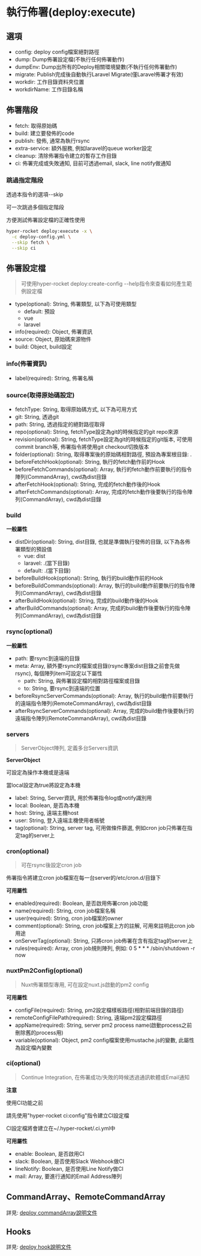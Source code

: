 # 執行佈署(deploy:execute)

## 選項

- config: deploy config檔案絕對路徑
- dump: Dump佈署設定檔(不執行任何佈署動作)
- dumpEnv: Dump出所有的Deploy相關環境變數(不執行任何佈署動作)
- migrate: Publish完成後自動執行Laravel Migrate(僅Laravel佈署才有效)
- workdir: 工作目錄資料夾位置
- workdirName: 工作目錄名稱

## 佈署階段

- fetch: 取得原始碼
- build: 建立要發佈的code
- publish: 發佈, 通常為執行rsync
- extra-service: 額外服務, 例如laravel的queue worker設定
- cleanup: 清除佈署指令建立的暫存工作目錄
- ci: 佈署完成或失敗通知, 目前可透過email, slack, line notify做通知

### 跳過指定階段

透過本指令的選項--skip

可一次跳過多個指定階段

方便測試佈署設定檔的正確性使用

```bash
hyper-rocket deploy:execute -x \
  -c deploy-config.yml \
  --skip fetch \
  --skip ci 
```

## 佈署設定檔

> 可使用hyper-rocket deploy:create-config --help指令來查看如何產生範例設定檔

- type(optional): String, 佈署類型, 以下為可使用類型
    - default: 預設
    - vue
    - laravel
- info(required): Object, 佈署資訊
- source: Object, 原始碼來源物件
- build: Object, build設定

### info(佈署資訊)

- label(required): String, 佈署名稱

### source(取得原始碼設定)

- fetchType: String, 取得原始碼方式, 以下為可用方式
- git: String, 透過git
- path: String, 透過指定的絕對路徑取得
- repo(optional): String, fetchType設定為git的時候指定的git repo來源
- revision(optional): String, fetchType設定為git的時候指定的git版本, 可使用commit branch等, 佈署指令將使用git checkout切換版本
- folder(optional): String, 取得專案後的原始碼相對路徑, 預設為專案根目錄: .
- beforeFetchHook(optional): String, 執行的fetch動作前的Hook
- beforeFetchCommands(optional): Array, 執行的fetch動作前要執行的指令陣列(CommandArray), cwd為dist目錄
- afterFetchHook(optional): String, 完成的fetch動作後的Hook
- afterFetchCommands(optional): Array, 完成的fetch動作後要執行的指令陣列(CommandArray), cwd為dist目錄

### build

**一般屬性**

- distDir(optional): String, dist目錄, 也就是準備執行發佈的目錄, 以下為各佈署類型的預設值
    - vue: dist
    - laravel: .(當下目錄)
    - default: .(當下目錄)
- beforeBuildHook(optional): String, 執行的build動作前的Hook
- beforeBuildCommands(optional): Array, 執行的build動作前要執行的指令陣列(CommandArray), cwd為dist目錄
- afterBuildHook(optional): String, 完成的build動作後的Hook
- afterBuildCommands(optional): Array, 完成的build動作後要執行的指令陣列(CommandArray), cwd為dist目錄

### rsync(optional)

**一般屬性**

- path: 要rsync到遠端的目錄
- meta: Array, 額外要rsync的檔案或目錄(rsync專案dist目錄之前會先做rsync), 每個陣列item可設定以下屬性
    - path: String, 與佈署設定檔的相對路徑檔案或目錄
    - to: String, 要rsync到遠端的位置
- beforeRsyncServerCommands(optional): Array, 執行的build動作前要執行的遠端指令陣列(RemoteCommandArray), cwd為dist目錄
- afterRsyncServerCommands(optional): Array, 完成的build動作後要執行的遠端指令陣列(RemoteCommandArray), cwd為dist目錄

### servers

> ServerObject陣列, 定義多台Servers資訊

**ServerObject**

可設定為操作本機或是遠端

當local設定為true將設定為本機

- label: String, Server資訊, 用於佈署指令log或notify識別用
- local: Boolean, 是否為本機
- host: String, 遠端主機host
- user: String, 登入遠端主機使用者帳號
- tag(optional): String, server tag, 可用做條件篩選, 例如cron job只佈署在指定tag的server上

### cron(optional)

> 可在rsync後設定cron job

佈署指令將建立cron job檔案在每一台server的/etc/cron.d/目錄下

**可用屬性**

- enabled(required): Boolean, 是否啟用佈署cron job功能
- name(required): String, cron job檔案名稱
- user(required): String, cron job檔案的owner
- comment(optional): String, cron job檔案上方的註解, 可用來註明此cron job用途
- onServerTag(optional): String, 只將cron job佈署在含有指定tag的server上
- rules(required): Array, cron job規則陣列, 例如: 0 5 * * * /sbin/shutdown -r now

### nuxtPm2Config(optional)

> Nuxt佈署類型專用, 可在設定nuxt.js啟動的pm2 config

**可用屬性**

- configFile(required): String, pm2設定檔樣板路徑(相對前端目錄的路徑)
- remoteConfigFilePath(required): String, 遠端pm2設定檔路徑
- appName(required): String, server pm2 process name(啟動process之前刪除舊的process用)
- variable(optional): Object, pm2 config檔案使用mustache.js的變數, 此屬性為設定檔內變數

### ci(optional)

> Continue Integration, 在佈署成功/失敗的時候透過通訊軟體或Email通知

**注意**

使用CI功能之前

請先使用"hyper-rocket ci:config"指令建立CI設定檔

CI設定檔將會建立在~/.hyper-rocket/.ci.yml中

**可用屬性**

- enable: Boolean, 是否啟用CI
- slack: Boolean, 是否使用Slack Webhook做CI
- lineNotify: Boolean, 是否使用Line Notify做CI
- mail: Array, 要進行通知的Email Address陣列

## CommandArray、RemoteCommandArray

詳見: <a href="/deploy/execute/commandArray">deploy commandArray說明文件</a>

## Hooks

詳見: <a href="/deploy/execute/hooks">deploy hook說明文件</a>
